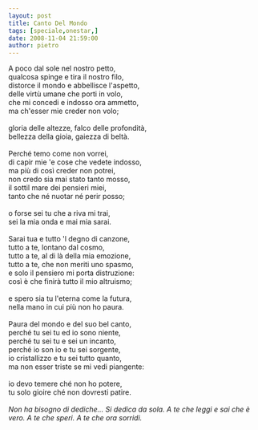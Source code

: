 ```yaml
---
layout: post
title: Canto Del Mondo
tags: [speciale,onestar,]
date: 2008-11-04 21:59:00
author: pietro
---
```

A poco dal sole nel nostro petto,<br/>qualcosa spinge e tira il nostro filo,<br/>distorce il mondo e abbellisce l'aspetto,<br/>delle virtù umane che porti in volo,<br/>che mi concedi e indosso ora ammetto,<br/>ma ch'esser mie creder non volo;<br/><br/>gloria delle altezze, falco delle profondità,<br/>bellezza della gioia, gaiezza di beltà.<br/><br/>Perché temo come non vorrei,<br/>di capir mie 'e cose che vedete indosso,<br/>ma più di così creder non potrei,<br/>non credo sia mai stato tanto mosso,<br/>il sottil mare dei pensieri miei,<br/>tanto che né nuotar né perir posso;<br/><br/>o forse sei tu che a riva mi trai,<br/>sei la mia onda e mai mia sarai.<br/><br/>Sarai tua e tutto 'l degno di canzone,<br/>tutto a te, lontano dal cosmo,<br/>tutto a te, al di là della mia emozione,<br/>tutto a te, che non meriti uno spasmo,<br/>e solo il pensiero mi porta distruzione:<br/>così è che finirà tutto il mio altruismo;<br/><br/>e spero sia tu l'eterna come la futura,<br/>nella mano in cui più non ho paura.<br/><br/>Paura del mondo e del suo bel canto,<br/>perché tu sei tu ed io sono niente,<br/>perché tu sei tu e sei un incanto,<br/>perché io son io e tu sei sorgente,<br/>io cristallizzo e tu sei tutto quanto,<br/>ma non esser triste se mi vedi piangente:<br/><br/>io devo temere ché non ho potere,<br/>tu solo gioire ché non dovresti patire.<br/><br/><span style="font-style: italic">Non ha bisogno di dediche... Si dedica da sola. A te che leggi e sai che è vero. A te che speri. A te che ora sorridi. </span>
